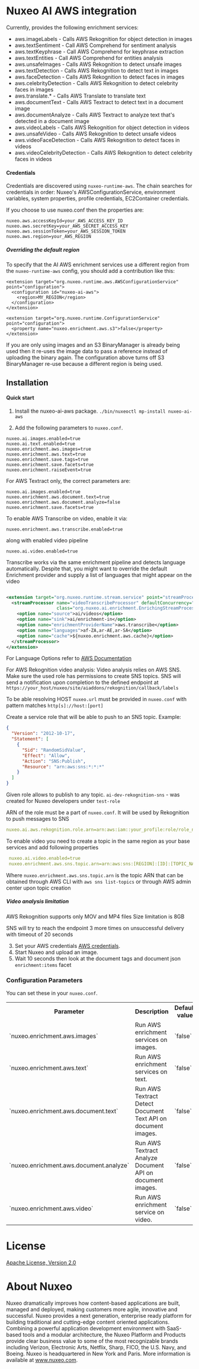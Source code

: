 # Nuxeo AI AWS integration

Currently, provides the following enrichment services:

* aws.imageLabels - Calls AWS Rekognition for object detection in images
* aws.textSentiment - Call AWS Comprehend for sentiment analysis
* aws.textKeyphrase - Call AWS Comprehend for keyphrase extraction
* aws.textEntities - Call AWS Comprehend for entities analysis
* aws.unsafeImages - Calls AWS Rekognition to detect unsafe images
* aws.textDetection - Calls AWS Rekognition to detect text in images
* aws.faceDetection - Calls AWS Rekognition to detect faces in images
* aws.celebrityDetection - Calls AWS Rekognition to detect celebrity faces in images
* aws.translate.* - Calls AWS Translate to translate text
* aws.documentText - Calls AWS Textract to detect text in a document image
* aws.documentAnalyze - Calls AWS Textract to analyze text that's detected in a document image
* aws.videoLabels - Calls AWS Rekognition for object detection in videos
* aws.unsafeVideo - Calls AWS Rekognition to detect unsafe videos
* aws.videoFaceDetection - Calls AWS Rekognition to detect faces in videos
* aws.videoCelebrityDetection - Calls AWS Rekognition to detect celebrity faces in videos

#### Credentials

Credentials are discovered using `nuxeo-runtime-aws`. The chain searches for credentials in order: Nuxeo's
AWSConfigurationService, environment variables, system properties, profile credentials, EC2Container credentials.

If you choose to use nuxeo.conf then the properties are:

```
nuxeo.aws.accessKeyId=your_AWS_ACCESS_KEY_ID
nuxeo.aws.secretKey=your_AWS_SECRET_ACCESS_KEY
nuxeo.aws.sessionToken=your_AWS_SESSION_TOKEN
nuxeo.aws.region=your_AWS_REGION
```

##### Overriding the default region

To specify that the AI AWS enrichment services use a different region from the `nuxeo-runtime-aws` config, you should
add a contribution like this:

```
<extension target="org.nuxeo.runtime.aws.AWSConfigurationService" point="configuration">
  <configuration id="nuxeo-ai-aws">
    <region>MY_REGION</region>
  </configuration>
</extension>

<extension target="org.nuxeo.runtime.ConfigurationService" point="configuration">
  <property name="nuxeo.enrichment.aws.s3">false</property>
</extension>
```

If you are only using images and an S3 BinaryManager is already being used then it re-uses the image data to pass a
reference instead of uploading the binary again. The configuration above turns off S3 BinaryManager re-use because a
different region is being used.

## Installation

#### Quick start

1. Install the nuxeo-ai-aws package. `./bin/nuxeoctl mp-install nuxeo-ai-aws`

2. Add the following parameters to `nuxeo.conf`.

```
nuxeo.ai.images.enabled=true
nuxeo.ai.text.enabled=true
nuxeo.enrichment.aws.images=true
nuxeo.enrichment.aws.text=true
nuxeo.enrichment.save.tags=true
nuxeo.enrichment.save.facets=true
nuxeo.enrichment.raiseEvent=true
```

For AWS Textract only, the correct parameters are:

```
nuxeo.ai.images.enabled=true
nuxeo.enrichment.aws.document.text=true
nuxeo.enrichment.aws.document.analyze=false
nuxeo.enrichment.save.facets=true
```

To enable AWS Transcribe on video, enable it via:

```
nuxeo.enrichment.aws.transcribe.enabled=true
```

along with enabled video pipeline

```
nuxeo.ai.video.enabled=true
```

Transcribe works via the same enrichment pipeline and detects language automatically. Despite that, you might want to
override the default Enrichment provider and supply a list of languages that might appear on the video

```xml

<extension target="org.nuxeo.runtime.stream.service" point="streamProcessor">
  <streamProcessor name="videoTranscribeProcessor" defaultConcurrency="1" defaultPartitions="4"
                   class="org.nuxeo.ai.enrichment.EnrichingStreamProcessor">
    <option name="source">ai/videos</option>
    <option name="sink">ai/enrichment-in</option>
    <option name="enrichmentProviderName">aws.transcribe</option>
    <option name="languages">af-ZA,ar-AE,ar-SA</option>
    <option name="cache">${nuxeo.enrichment.aws.cache}</option>
  </streamProcessor>
</extension>
```

For Language Options refer
to [AWS Documentation](https://docs.aws.amazon.com/transcribe/latest/dg/API_StartTranscriptionJob.html#API_StartTranscriptionJob_RequestSyntax)

For AWS Rekognition video analysis:
Video analysis relies on AWS SNS. Make sure the used role has permissions to create SNS topics. SNS will send a
notification upon completion to the defined endpoint at
`https://your_host/nuxeo/site/aiaddons/rekognition/callback/labels`

To be able resolving HOST `nuxeo.url` must be provided in `nuxeo.conf` with pattern matches `http[s]://host:[port]`

Create a service role that will be able to push to an SNS topic. Example:

```json
{
  "Version": "2012-10-17",
  "Statement": [
    {
      "Sid": "RandomSidValue",
      "Effect": "Allow",
      "Action": "SNS:Publish",
      "Resource": "arn:aws:sns:*:*:*"
    }
  ]
}
```

Given role allows to publish to any topic.
`ai-dev-rekognition-sns` - was created for Nuxeo developers under `test-role`

ARN of the role must be a part of `nuxeo.conf`. It will be used by Rekognition to push messages to SNS

```yaml
nuxeo.ai.aws.rekognition.role.arn=arn:aws:iam::your_profile:role/role_name
```

To enable video you need to create a topic in the same region as your base services and add following properties

```yaml
 nuxeo.ai.video.enabled=true
 nuxeo.enrichment.aws.sns.topic.arn=arn:aws:sns:[REGION]:[ID]:[TOPIC_NAME]
```

Where `nuxeo.enrichment.aws.sns.topic.arn` is the topic ARN that can be obtained through AWS CLI with
`aws sns list-topics` or through AWS admin center upon topic creation

##### Video analysis limitation

AWS Rekognition supports only MOV and MP4 files Size limitation is 8GB

SNS will try to reach the endpoint 3 more times on unsuccessful delivery with timeout of 20 seconds

3. Set your AWS credentials [AWS credentials](#credentials).
4. Start Nuxeo and upload an image.
5. Wait 10 seconds then look at the document tags and document json `enrichment:items` facet

### Configuration Parameters

You can set these in your `nuxeo.conf`.
<div class="table-scroll">
<table class="hover">
<tbody>
<tr>
<th width="250" colspan="1">Parameter</th>
<th colspan="1">Description</th>
<th width="250" colspan="1">Default value</th>
<th width="150" colspan="1">Since</th>
</tr>
<tr>
<tr>
<td colspan="1">`nuxeo.enrichment.aws.images`</td>
<td colspan="1">Run AWS enrichment services on images.</td>
<td colspan="1">`false`</td>
<td colspan="1">Since 1.0</td>
</tr>
<tr>
<td colspan="1">`nuxeo.enrichment.aws.text`</td>
<td colspan="1">Run AWS enrichment services on text.</td>
<td colspan="1">`false`</td>
<td colspan="1">Since 1.0</td>
</tr>
<tr>
<td colspan="1">`nuxeo.enrichment.aws.document.text`</td>
<td colspan="1">Run AWS Textract Detect Document Text API on document images.</td>
<td colspan="1">`false`</td>
<td colspan="1">Since 2.1.2</td>
</tr>
<tr>
<td colspan="1">`nuxeo.enrichment.aws.document.analyze`</td>
<td colspan="1">Run AWS Textract Analyze Document API on document images.</td>
<td colspan="1">`false`</td>
<td colspan="1">Since 2.1.2</td>
</tr>
<tr>
<td colspan="1">`nuxeo.enrichment.aws.video`</td>
<td colspan="1">Run AWS enrichment service on video.</td>
<td colspan="1">`false`</td>
<td colspan="1">Since 2.2.0</td>
</tr>
</tbody>
</table>
</div>

# License

[Apache License, Version 2.0](http://www.apache.org/licenses/LICENSE-2.0.html)

# About Nuxeo

Nuxeo dramatically improves how content-based applications are built, managed and deployed, making customers more agile,
innovative and successful. Nuxeo provides a next generation, enterprise ready platform for building traditional and
cutting-edge content oriented applications. Combining a powerful application development environment with SaaS-based
tools and a modular architecture, the Nuxeo Platform and Products provide clear business value to some of the most
recognizable brands including Verizon, Electronic Arts, Netflix, Sharp, FICO, the U.S. Navy, and Boeing. Nuxeo is
headquartered in New York and Paris. More information is available at www.nuxeo.com.
